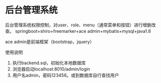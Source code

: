 # 后台管理系统
后台管理系统权限控制，对user、role、menu（通常菜单和按钮）进行增删改查。
springboot+shiro+freemarker+ace admin+mybatis+mysql+java1.8

ace admin是前端框架（bootstrap，jquery）

使用说明
1. 执行backend.sql，初始化本地数据库
2. 浏览器启动localhost:8010/admin/login
3. 用户名admin，密码123456。或到数据库自行查找用户
